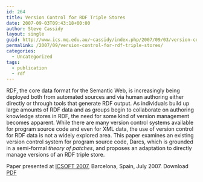 ```yaml
---
id: 264
title: Version Control for RDF Triple Stores
date: 2007-09-03T09:43:18+00:00
author: Steve Cassidy
layout: single
guid: http://www.ics.mq.edu.au/~cassidy/index.php/2007/09/03/version-control-for-rdf-triple-stores/
permalink: /2007/09/version-control-for-rdf-triple-stores/
categories:
  - Uncategorized
tags:
  - publication
  - rdf
---
```

RDF, the core data format for the Semantic Web, is increasingly being deployed both from automated sources and via human authoring either directly or through tools that generate RDF output. As individuals build up large amounts of RDF data and as groups begin to collaborate on authoring knowledge stores in RDF, the need for some kind of version management becomes apparent. While there are many version control systems available for program source code and even for XML data, the use of version control for RDF data is not a widely explored area. This paper examines an existing version control system for program source code, Darcs, which is grounded in a semi-formal _theory of patches_, and proposes an adaptation to directly manage versions of an RDF triple store.

Paper presented at [ICSOFT 2007](http://www.icsoft.org/), Barcelona, Spain, July 2007. Download [PDF]({{"/wp-content/uploads/2007/09/c4_345_cassidy.pdf"|relative_url}})
